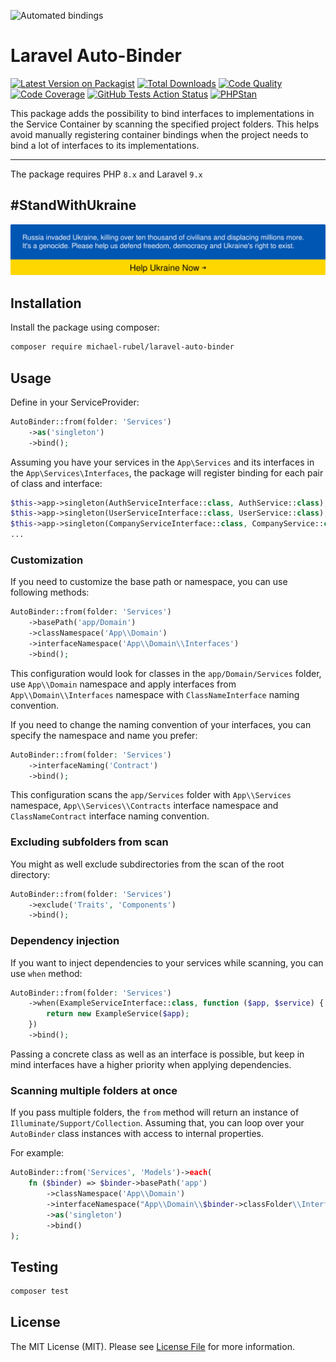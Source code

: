 ![Automated bindings](https://user-images.githubusercontent.com/37669560/176007043-1e1b927e-3b44-468b-8b94-edbc91332603.png)

# Laravel Auto-Binder
[![Latest Version on Packagist](https://img.shields.io/packagist/v/michael-rubel/laravel-auto-binder.svg?style=flat-square&logo=packagist)](https://packagist.org/packages/michael-rubel/laravel-auto-binder)
[![Total Downloads](https://img.shields.io/packagist/dt/michael-rubel/laravel-auto-binder.svg?style=flat-square&logo=packagist)](https://packagist.org/packages/michael-rubel/laravel-auto-binder)
[![Code Quality](https://img.shields.io/scrutinizer/quality/g/michael-rubel/laravel-auto-binder.svg?style=flat-square&logo=scrutinizer)](https://scrutinizer-ci.com/g/michael-rubel/laravel-auto-binder/?branch=main)
[![Code Coverage](https://img.shields.io/scrutinizer/coverage/g/michael-rubel/laravel-auto-binder.svg?style=flat-square&logo=scrutinizer)](https://scrutinizer-ci.com/g/michael-rubel/laravel-auto-binder/?branch=main)
[![GitHub Tests Action Status](https://img.shields.io/github/workflow/status/michael-rubel/laravel-auto-binder/run-tests/main?style=flat-square&label=tests&logo=github)](https://github.com/michael-rubel/laravel-auto-binder/actions)
[![PHPStan](https://img.shields.io/github/workflow/status/michael-rubel/laravel-auto-binder/phpstan/main?style=flat-square&label=larastan&logo=laravel)](https://github.com/michael-rubel/laravel-auto-binder/actions)

This package adds the possibility to bind interfaces to implementations in the Service Container by scanning the specified project folders. This helps avoid manually registering container bindings when the project needs to bind a lot of interfaces to its implementations.

---

The package requires PHP `8.x` and Laravel `9.x`

## #StandWithUkraine
[![SWUbanner](https://raw.githubusercontent.com/vshymanskyy/StandWithUkraine/main/banner2-direct.svg)](https://github.com/vshymanskyy/StandWithUkraine/blob/main/docs/README.md)

## Installation
Install the package using composer:
```bash
composer require michael-rubel/laravel-auto-binder
```

## Usage

Define in your ServiceProvider:
```php
AutoBinder::from(folder: 'Services')
    ->as('singleton')
    ->bind();
```

Assuming you have your services in the `App\Services` and its interfaces in the `App\Services\Interfaces`, the package will register binding for each pair of class and interface:
```php
$this->app->singleton(AuthServiceInterface::class, AuthService::class);
$this->app->singleton(UserServiceInterface::class, UserService::class);
$this->app->singleton(CompanyServiceInterface::class, CompanyService::class);
...
```

### Customization

If you need to customize the base path or namespace, you can use following methods:
```php
AutoBinder::from(folder: 'Services')
    ->basePath('app/Domain')
    ->classNamespace('App\\Domain')
    ->interfaceNamespace('App\\Domain\\Interfaces')
    ->bind();
```
This configuration would look for classes in the `app/Domain/Services` folder, use `App\\Domain` namespace and apply interfaces from `App\\Domain\\Interfaces` namespace with `ClassNameInterface` naming convention.


If you need to change the naming convention of your interfaces, you can specify the namespace and name you prefer:
```php
AutoBinder::from(folder: 'Services')
    ->interfaceNaming('Contract')
    ->bind();
```
This configuration scans the `app/Services` folder with `App\\Services` namespace, `App\\Services\\Contracts` interface namespace and `ClassNameContract` interface naming convention.

### Excluding subfolders from scan

You might as well exclude subdirectories from the scan of the root directory:
```php
AutoBinder::from(folder: 'Services')
    ->exclude('Traits', 'Components')
    ->bind();
```

### Dependency injection

If you want to inject dependencies to your services while scanning, you can use `when` method:
```php
AutoBinder::from(folder: 'Services')
    ->when(ExampleServiceInterface::class, function ($app, $service) {
        return new ExampleService($app);
    })
    ->bind();
```
Passing a concrete class as well as an interface is possible, but keep in mind interfaces have a higher priority when applying dependencies.

### Scanning multiple folders at once

If you pass multiple folders, the `from` method will return an instance of `Illuminate/Support/Collection`. Assuming that, you can loop over your `AutoBinder` class instances with access to internal properties.

For example:
```php
AutoBinder::from('Services', 'Models')->each(
    fn ($binder) => $binder->basePath('app')
        ->classNamespace('App\\Domain')
        ->interfaceNamespace("App\\Domain\\$binder->classFolder\\Interfaces")
        ->as('singleton')
        ->bind()
);
```

## Testing
```bash
composer test
```

## License
The MIT License (MIT). Please see [License File](LICENSE.md) for more information.

